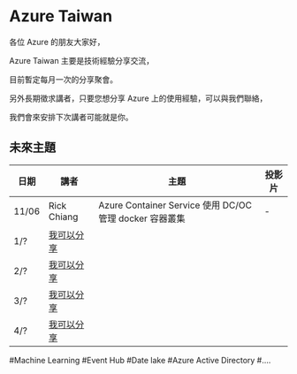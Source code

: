 # Azure Taiwan

各位 Azure 的朋友大家好，

Azure Taiwan 主要是技術經驗分享交流，

目前暫定每月一次的分享聚會。

另外長期徵求講者，只要您想分享 Azure 上的使用經驗，可以與我們聯絡，

我們會來安排下次講者可能就是你。

## 未來主題

|日期|講者|主題|投影片|
|----|----|----|----|
|11/06|Rick Chiang|Azure Container Service 使用 DC/OC 管理 docker 容器叢集|-|
|1/?|[我可以分享](https://www.facebook.com/messages/mrsunboss)|||
|2/?|[我可以分享](https://www.facebook.com/messages/mrsunboss)|||
|3/?|[我可以分享](https://www.facebook.com/messages/mrsunboss)|||
|4/?|[我可以分享](https://www.facebook.com/messages/mrsunboss)||||

#Machine Learning
#Event Hub
#Date lake
#Azure Active Directory
#....

